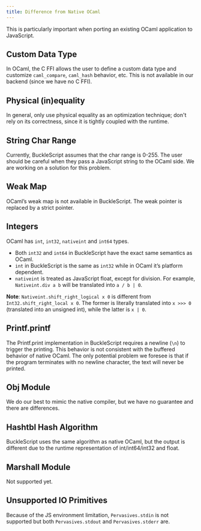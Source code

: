 ```yaml
---
title: Difference from Native OCaml
---
```


This is particularly important when porting an existing OCaml application to JavaScript.

## Custom Data Type

In OCaml, the C FFI allows the user to define a custom data type and customize `caml_compare`, `caml_hash` behavior, etc. This is not available in our backend (since we have no C FFI).

## Physical (in)equality

In general, only use physical equality as an optimization technique; don't rely on its correctness, since it is tightly coupled with the runtime.

## String Char Range

Currently, BuckleScript assumes that the char range is 0-255. The user should be careful when they pass a JavaScript string to the OCaml side. We are working on a solution for this problem.

## Weak Map

OCaml’s weak map is not available in BuckleScript. The weak pointer is replaced by a strict pointer.

## Integers

OCaml has `int`, `int32`, `nativeint` and `int64` types.

- Both `int32` and `int64` in BuckleScript have the exact same semantics as OCaml.
- `int` in BuckleScript is the same as `int32` while in OCaml it’s platform dependent.
- `nativeint` is treated as JavaScript float, except for division. For example, `Nativeint.div a b` will be translated into `a / b | 0`.

**Note**: `Nativeint.shift_right_logical x 0` is different from `Int32.shift_right_local x 0`. The former is literally translated into `x >>> 0` (translated into an unsigned int), while the latter is `x | 0`.

## Printf.printf

The Printf.print implementation in BuckleScript requires a newline (`\n`) to trigger the printing. This behavior is not consistent with the buffered behavior of native OCaml. The only potential problem we foresee is that if the program terminates with no newline character, the text will never be printed.

## Obj Module

We do our best to mimic the native compiler, but we have no guarantee and there are differences.

## Hashtbl Hash Algorithm

BuckleScript uses the same algorithm as native OCaml, but the output is different due to the runtime representation of int/int64/int32 and float.

## Marshall Module

Not supported yet.

## Unsupported IO Primitives

Because of the JS environment limitation, `Pervasives.stdin` is not supported but both `Pervasives.stdout` and `Pervasives.stderr` are.
